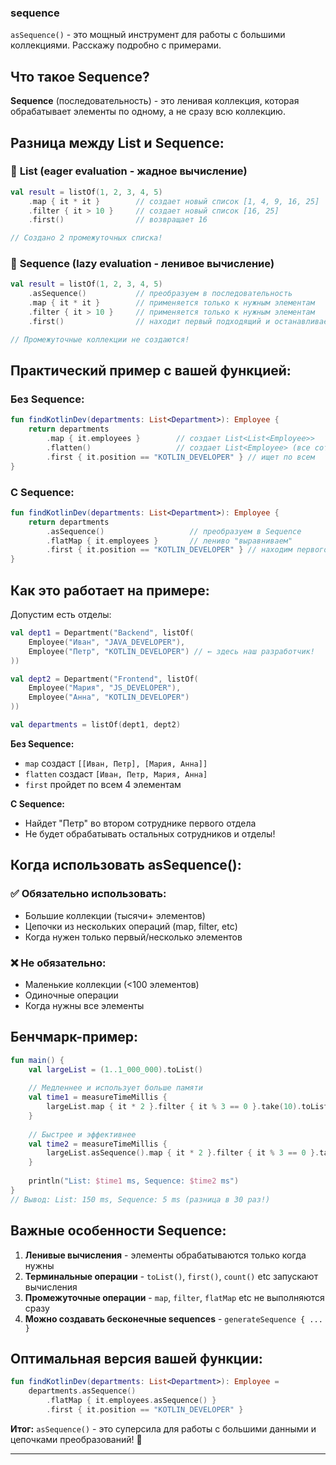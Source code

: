 ### sequence
`asSequence()` - это мощный инструмент для работы с большими коллекциями. Расскажу подробно с примерами.

## Что такое Sequence?

**Sequence** (последовательность) - это ленивая коллекция, которая обрабатывает элементы по одному, а не сразу всю коллекцию.

## Разница между List и Sequence:

### 🚀 **List (eager evaluation - жадное вычисление)**
```kotlin
val result = listOf(1, 2, 3, 4, 5)
    .map { it * it }        // создает новый список [1, 4, 9, 16, 25]
    .filter { it > 10 }     // создает новый список [16, 25]
    .first()                // возвращает 16

// Создано 2 промежуточных списка!
```

### 🐌 **Sequence (lazy evaluation - ленивое вычисление)**
```kotlin
val result = listOf(1, 2, 3, 4, 5)
    .asSequence()           // преобразуем в последовательность
    .map { it * it }        // применяется только к нужным элементам
    .filter { it > 10 }     // применяется только к нужным элементам
    .first()                // находит первый подходящий и останавливается

// Промежуточные коллекции не создаются!
```

## Практический пример с вашей функцией:

### Без Sequence:
```kotlin
fun findKotlinDev(departments: List<Department>): Employee {
    return departments
        .map { it.employees }        // создает List<List<Employee>>
        .flatten()                   // создает List<Employee> (все сотрудники)
        .first { it.position == "KOTLIN_DEVELOPER" } // ищет по всем
}
```

### С Sequence:
```kotlin
fun findKotlinDev(departments: List<Department>): Employee {
    return departments
        .asSequence()                   // преобразуем в Sequence
        .flatMap { it.employees }       // лениво "выравниваем"
        .first { it.position == "KOTLIN_DEVELOPER" } // находим первого и останавливаемся
}
```

## Как это работает на примере:

Допустим есть отделы:
```kotlin
val dept1 = Department("Backend", listOf(
    Employee("Иван", "JAVA_DEVELOPER"),
    Employee("Петр", "KOTLIN_DEVELOPER") // ← здесь наш разработчик!
))

val dept2 = Department("Frontend", listOf(
    Employee("Мария", "JS_DEVELOPER"),
    Employee("Анна", "KOTLIN_DEVELOPER")
))

val departments = listOf(dept1, dept2)
```

**Без Sequence:**
- `map` создаст `[[Иван, Петр], [Мария, Анна]]`
- `flatten` создаст `[Иван, Петр, Мария, Анна]`
- `first` пройдет по всем 4 элементам

**С Sequence:**
- Найдет "Петр" во втором сотруднике первого отдела
- Не будет обрабатывать остальных сотрудников и отделы!

## Когда использовать asSequence():

### ✅ **Обязательно использовать:**
- Большие коллекции (тысячи+ элементов)
- Цепочки из нескольких операций (map, filter, etc)
- Когда нужен только первый/несколько элементов

### ❌ **Не обязательно:**
- Маленькие коллекции (<100 элементов)
- Одиночные операции
- Когда нужны все элементы

## Бенчмарк-пример:

```kotlin
fun main() {
    val largeList = (1..1_000_000).toList()
    
    // Медленнее и использует больше памяти
    val time1 = measureTimeMillis {
        largeList.map { it * 2 }.filter { it % 3 == 0 }.take(10).toList()
    }
    
    // Быстрее и эффективнее
    val time2 = measureTimeMillis {
        largeList.asSequence().map { it * 2 }.filter { it % 3 == 0 }.take(10).toList()
    }
    
    println("List: $time1 ms, Sequence: $time2 ms")
}
// Вывод: List: 150 ms, Sequence: 5 ms (разница в 30 раз!)
```

## Важные особенности Sequence:

1. **Ленивые вычисления** - элементы обрабатываются только когда нужны
2. **Терминальные операции** - `toList()`, `first()`, `count()` etc запускают вычисления
3. **Промежуточные операции** - `map`, `filter`, `flatMap` etc не выполняются сразу
4. **Можно создавать бесконечные sequences** - `generateSequence { ... }`

## Оптимальная версия вашей функции:

```kotlin
fun findKotlinDev(departments: List<Department>): Employee =
    departments.asSequence()
        .flatMap { it.employees.asSequence() }
        .first { it.position == "KOTLIN_DEVELOPER" }
```

**Итог:** `asSequence()` - это суперсила для работы с большими данными и цепочками преобразований! 🚀

---


